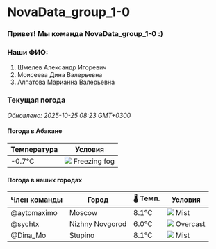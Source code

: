 # NovaData_group_1-0
### Привет! Мы команда NovaData_group_1-0 :)

### Наши ФИО:
1. Шмелев Александр Игоревич
2. Моисеева Дина Валерьевна
3. Алпатова Марианна Валерьевна

### Текущая погода
<!-- WEATHER:START -->
_Обновлено: 2025-10-25 08:23 GMT+0300_

#### Погода в Абакане

| Температура | Условия |
|-------------|----------|
| -0.7°C     | ![](https://cdn.weatherapi.com/weather/64x64/day/260.png) Freezing fog |

#### Погода в наших городах

| Член команды  | Город               | 🌡️ Темп.  | Условия          |
|---------------|---------------------|-----------|--------------------|
| @aytomaximo    | Moscow              |    8.1°C | ![](https://cdn.weatherapi.com/weather/64x64/day/143.png) Mist         |
| @sychtx        | Nizhny Novgorod     |    6.0°C | ![](https://cdn.weatherapi.com/weather/64x64/day/122.png) Overcast     |
| @Dina_Mo       | Stupino             |    8.1°C | ![](https://cdn.weatherapi.com/weather/64x64/day/143.png) Mist         |

<!-- WEATHER:END -->
